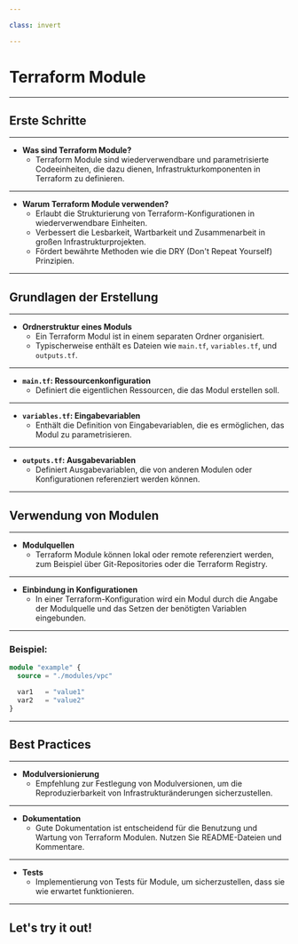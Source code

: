 ```yaml
---

class: invert

---
```


# Terraform Module

---

## Erste Schritte

---

- **Was sind Terraform Module?**
    - Terraform Module sind wiederverwendbare und parametrisierte Codeeinheiten, die dazu dienen, Infrastrukturkomponenten in Terraform zu definieren.

---

- **Warum Terraform Module verwenden?**
    - Erlaubt die Strukturierung von Terraform-Konfigurationen in wiederverwendbare Einheiten.
    - Verbessert die Lesbarkeit, Wartbarkeit und Zusammenarbeit in großen Infrastrukturprojekten.
    - Fördert bewährte Methoden wie die DRY (Don't Repeat Yourself) Prinzipien.

---

## Grundlagen der Erstellung

---

- **Ordnerstruktur eines Moduls**
    - Ein Terraform Modul ist in einem separaten Ordner organisiert.
    - Typischerweise enthält es Dateien wie `main.tf`, `variables.tf`, und `outputs.tf`.

---

- **`main.tf`: Ressourcenkonfiguration**
    - Definiert die eigentlichen Ressourcen, die das Modul erstellen soll.

---

- **`variables.tf`: Eingabevariablen**
    - Enthält die Definition von Eingabevariablen, die es ermöglichen, das Modul zu parametrisieren.

---

- **`outputs.tf`: Ausgabevariablen**
    - Definiert Ausgabevariablen, die von anderen Modulen oder Konfigurationen referenziert werden können.

---

## Verwendung von Modulen

---

- **Modulquellen**
    - Terraform Module können lokal oder remote referenziert werden, zum Beispiel über Git-Repositories oder die Terraform Registry.

---

- **Einbindung in Konfigurationen**
    - In einer Terraform-Konfiguration wird ein Modul durch die Angabe der Modulquelle und das Setzen der benötigten Variablen eingebunden.

---

### Beispiel:

```terraform
module "example" {
  source = "./modules/vpc"

  var1   = "value1"
  var2   = "value2"
}
```

---

## Best Practices

---

- **Modulversionierung**
    - Empfehlung zur Festlegung von Modulversionen, um die Reproduzierbarkeit von Infrastrukturänderungen sicherzustellen.

---

- **Dokumentation**
    - Gute Dokumentation ist entscheidend für die Benutzung und Wartung von Terraform Modulen. Nutzen Sie README-Dateien und Kommentare.

---

- **Tests**
    - Implementierung von Tests für Module, um sicherzustellen, dass sie wie erwartet funktionieren.

---

## Let's try it out!
